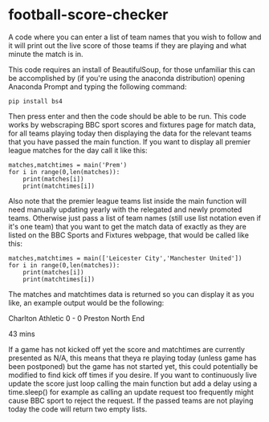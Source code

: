 # football-score-checker
A code where you can enter a list of team names that you wish to follow and it will print out the live score of those teams if they are playing and what minute the match is in.

This code requires an install of BeautifulSoup, for those unfamiliar this can be accomplished by (if you're using the anaconda distribution) opening Anaconda Prompt and typing the following command:

```
pip install bs4
```

Then press enter and then the code should be able to be run. This code works by webscraping BBC sport scores and fixtures page for match data, for all teams playing today then displaying the data for the relevant teams that you have passed the main function. If you want to display all premier league matches for the day call it like this:

```
matches,matchtimes = main('Prem')
for i in range(0,len(matches)):
    print(matches[i])
    print(matchtimes[i])
```

Also note that the premier league teams list inside the main function will need manually updating yearly with the relegated and newly promoted teams. Otherwise just pass a list of team names (still use list notation even if it's one team) that you want to get the match data of exactly as they are listed on the BBC Sports and Fixtures webpage, that would be called like this:

```
matches,matchtimes = main(['Leicester City','Manchester United'])
for i in range(0,len(matches)):
    print(matches[i])
    print(matchtimes[i])
```

The matches and matchtimes data is returned so you can display it as you like, an example output would be the following:

Charlton Athletic 0 - 0 Preston North End

43 mins

If a game has not kicked off yet the score and matchtimes are currently presented as N/A, this means that theya re playing today (unless game has been postponed) but the game has not started yet, this could potentially be modified to find kick off times if you desire. If you want to continuously live update the score just loop calling the main function but add a delay using a time.sleep() for example as calling an update request too frequently might cause BBC sport to reject the request. If the passed teams are not playing today the code will return two empty lists.
